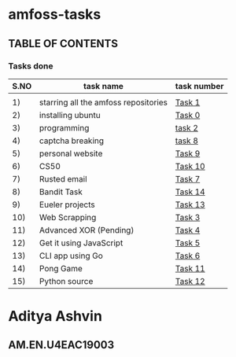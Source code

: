 # amfoss-tasks      
## TABLE OF CONTENTS

### Tasks done

| **S.NO** | **task name** | **task number** |
|------------|-----------------|-------------------|
|            |                 |                   |
|     1)     |starring all the amfoss repositories| [Task 1](https://github.com/AdityaAshvin/amfoss-tasks/tree/master/task%201)|
|     2)     |installing ubuntu | [Task 0]( https://github.com/AdityaAshvin/amfoss-tasks/tree/master/task%200 )|
|     3)     |programming      | [task 2]( https://github.com/AdityaAshvin/amfoss-tasks/tree/master/task%202 )|
|     4)     |captcha breaking | [task 8](  https://github.com/AdityaAshvin/amfoss-tasks/tree/master/task%208)|
|     5)     |personal website | [Task 9](https://github.com/AdityaAshvin/amfoss-tasks/tree/master/task%209 )|
|     6)     | CS50            | [Task 10](https://github.com/AdityaAshvin/amfoss-tasks/tree/master/task%2010 )|
|     7)     | Rusted email    | [Task 7]( https://github.com/AdityaAshvin/amfoss-tasks/tree/master/task7)|
|     8)     | Bandit Task     | [Task 14]( https://github.com/AdityaAshvin/amfoss-tasks/tree/master/task%2014)|
|     9)     | Eueler projects | [Task 13](https://github.com/AdityaAshvin/amfoss-tasks/tree/master/task%2013)|
|     10)    | Web Scrapping   | [Task 3](https://github.com/AdityaAshvin/amfoss-tasks/tree/master/Task%203)|
|     11)    | Advanced XOR  (Pending)| [Task 4](https://github.com/AdityaAshvin/amfoss-tasks/tree/master/Task%203)|
|     12)    | Get it using JavaScript | [Task 5](https://github.com/AdityaAshvin/amfoss-tasks/tree/master/Task%205)|
|     13)    | CLI app using Go  | [Task 6](https://github.com/AdityaAshvin/amfoss-tasks/tree/master/task%206)|
|     14)    | Pong Game      | [Task 11](https://github.com/AdityaAshvin/amfoss-tasks/tree/master/task%2011)|
|     15)    |  Python source | [Task 12](https://github.com/AdityaAshvin/amfoss-tasks/tree/master/Task%2012)|


# Aditya Ashvin
## AM.EN.U4EAC19003


